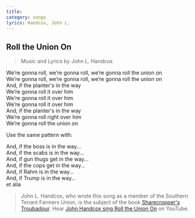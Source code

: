 ```yaml
---
title: 
category: songs
lyrics: Handcox, John L.
---
```


## Roll the Union On

> Music and Lyrics by John L. Handcox

We’re gonna roll, we’re gonna roll, we’re gonna roll the union on  
We’re gonna roll, we’re gonna roll, we’re gonna roll the union on  
And, if the planter's in the way  
We’re gonna roll it over him  
We’re gonna roll it over him  
We’re gonna roll it over him  
And, if the planter's in the way  
We’re gonna roll right over him  
We’re gonna roll the union on

Use the same pattern with:

And, if the boss is in the way...  
And, if the scabs is in the way...  
And, if gun thugs get in the way...  
And, if the cops get in the way...  
And, if Rahm is in the way...  
And, if Trump is in the way...  
et alia

> John L. Handcox, who wrote this song as a member of the Southern Tenant Farmers Union, is the subject of the book [Sharecropper's Troubadour](https://www.goodreads.com/book/show/13721923-sharecropper-s-troubadour).
Hear [John Handcox sing Roll the Union On](https://duckduckgo.com/?q=handcox+roll+the+union+on&t=peppermint&iax=videos&ia=videos&iai=1v_S_zsUSU4) on YouTube.
